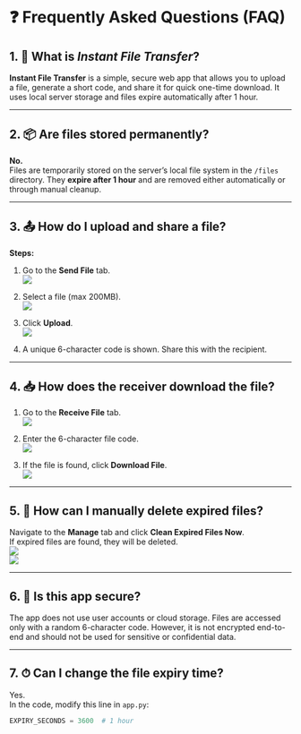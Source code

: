 # ❓ Frequently Asked Questions (FAQ)

## 1. 🧠 What is *Instant File Transfer*?

**Instant File Transfer** is a simple, secure web app that allows you to upload a file, generate a short code, and share it for quick one-time download. It uses local server storage and files expire automatically after 1 hour.

---

## 2. 📦 Are files stored permanently?

**No.**  
Files are temporarily stored on the server’s local file system in the `/files` directory. They **expire after 1 hour** and are removed either automatically or through manual cleanup.

---

## 3. 📤 How do I upload and share a file?

**Steps:**

1. Go to the **Send File** tab.  
   ![](./Step%20(1).png)

2. Select a file (max 200MB).  
   ![](./Step%20(2).png)

3. Click **Upload**.  
   ![](./Step%20(3).png)

4. A unique 6-character code is shown. Share this with the recipient.

---

## 4. 📥 How does the receiver download the file?

1. Go to the **Receive File** tab.  
   ![](./Step%20(4).png)

2. Enter the 6-character file code.  
   ![](./Step%20(5).png)

3. If the file is found, click **Download File**.  
   ![](./Step%20(5).png)

---

## 5. 🧹 How can I manually delete expired files?

Navigate to the **Manage** tab and click **Clean Expired Files Now**.  
If expired files are found, they will be deleted.  
![](./Step%20(6).png)  
![](./Step%20(7).png)

---

## 6. 🔐 Is this app secure?

The app does not use user accounts or cloud storage. Files are accessed only with a random 6-character code. However, it is not encrypted end-to-end and should not be used for sensitive or confidential data.

---

## 7. ⏱ Can I change the file expiry time?

Yes.  
In the code, modify this line in `app.py`:

```python
EXPIRY_SECONDS = 3600  # 1 hour
